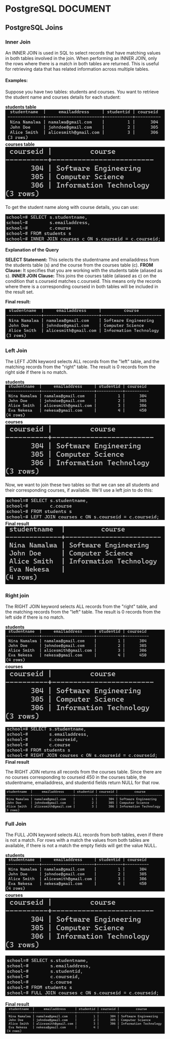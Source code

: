 # PostgreSQL DOCUMENT
## PostgreSQL Joins
### Inner Join
 An INNER JOIN is used in SQL to select records that have matching values in both tables involved in the join. When performing an INNER JOIN, only the rows where there is a match in both tables are returned. This is useful for retrieving data that has related information across multiple tables.

 #### Examples:
 Suppose you have two tables: students and courses. You want to retrieve the student name and courses details for each student:

  **students table**
  ![students data](images/students.png)
  **courses table**
 ![courses data](images/courses.png)

 To get the student name along with course details, you can use:

 ![inner join query](images/query.png)

 **Explanation of the Query**
 
 **SELECT Statement:** This selects the studentname and emailaddress from the students table (s) and the course from the courses table (c).
**FROM Clause:** It specifies that you are working with the students table (aliased as s).
**INNER JOIN Clause:** This joins the courses table (aliased as c) on the condition that s.courseid matches c.courseid. This means only the records where there is a corresponding courseid in both tables will be included in the result set.

 **Final result:**

 ![inner join result](images/result.png)


### Left Join
The LEFT JOIN keyword selects ALL records from the "left" table, and the matching records from the "right" table. The result is 0 records from the right side if there is no match.

**students**
![left join students data](images/leftstudent.png)
**courses**
![courses data](images/courses.png)

Now, we want to join these two tables so that we can see all students and their corresponding courses, if available. We'll use a left join to do this:

![left join query](images/leftquery.png)
**Final result**
![left join result](images/leftresult.png)

### Right join

The RIGHT JOIN keyword selects ALL records from the "right" table, and the matching records from the "left" table. The result is 0 records from the left side if there is no match.

**students**
![left join students data](images/leftstudent.png)
**courses**
![courses data](images/courses.png)

![right join query](images/rightquery.png)
 **Final result**

The RIGHT JOIN returns all records from the courses table.
Since there are no courses corresponding to courseid 450 in the courses table, the studentname, emailaddress, and studentid fields return NULL for that row.

![right join result](images/rightresult.png)

### Full Join

The FULL JOIN keyword selects ALL records from both tables, even if there is not a match. For rows with a match the values from both tables are available, if there is not a match the empty fields will get the value NULL.

**students**
![left join students data](images/leftstudent.png)
**courses**
![courses data](images/courses.png)

![full join query](images/fulljoin.png)

**Final result**
![full join result](images/fulljoinresult.png)







 



